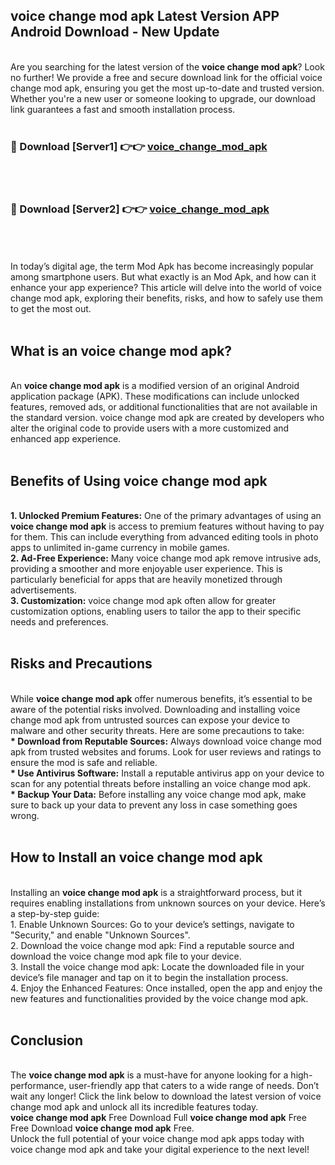 ## voice change mod apk Latest Version APP Android Download - New Update
<br>
Are you searching for the latest version of the <strong>voice change mod apk</strong>? Look no further! We provide a free and secure download link for the official voice change mod apk, ensuring you get the most up-to-date and trusted version. Whether you're a new user or someone looking to upgrade, our download link guarantees a fast and smooth installation process.
<br>
<br>
<h3>🔴 Download [Server1] 👉👉 <a href="https://modyolo.store/voice+change+mod+apk">voice_change_mod_apk</a></h3><br>
<br>
<h3>🔴 Download [Server2] 👉👉 <a href="https://modyolo.store/voice+change+mod+apk">voice_change_mod_apk</a></h3><br>
<br>
<br>
In today’s digital age, the term Mod Apk has become increasingly popular among smartphone users. But what exactly is an Mod Apk, and how can it enhance your app experience? This article will delve into the world of voice change mod apk, exploring their benefits, risks, and how to safely use them to get the most out.
<br>
<br>
<h2>What is an voice change mod apk?</h2>
<br>
An <strong>voice change mod apk</strong> is a modified version of an original Android application package (APK). These modifications can include unlocked features, removed ads, or additional functionalities that are not available in the standard version. voice change mod apk are created by developers who alter the original code to provide users with a more customized and enhanced app experience.
<br>
<br>
<h2>Benefits of Using voice change mod apk</h2>
<br>
<strong> 1. Unlocked Premium Features:</strong> One of the primary advantages of using an <strong>voice change mod apk</strong> is access to premium features without having to pay for them. This can include everything from advanced editing tools in photo apps to unlimited in-game currency in mobile games.
<br>
<strong> 2. Ad-Free Experience:</strong> Many voice change mod apk remove intrusive ads, providing a smoother and more enjoyable user experience. This is particularly beneficial for apps that are heavily monetized through advertisements.
<br>
<strong> 3. Customization:</strong> voice change mod apk often allow for greater customization options, enabling users to tailor the app to their specific needs and preferences.
<br>
<br>
<h2>Risks and Precautions</h2>
<br>
While <strong>voice change mod apk</strong> offer numerous benefits, it’s essential to be aware of the potential risks involved. Downloading and installing voice change mod apk from untrusted sources can expose your device to malware and other security threats. Here are some precautions to take:
<br>
<strong> * Download from Reputable Sources:</strong> Always download voice change mod apk from trusted websites and forums. Look for user reviews and ratings to ensure the mod is safe and reliable.
<br>
<strong> * Use Antivirus Software:</strong> Install a reputable antivirus app on your device to scan for any potential threats before installing an voice change mod apk.
<br>
<strong> * Backup Your Data:</strong> Before installing any voice change mod apk, make sure to back up your data to prevent any loss in case something goes wrong.
<br>
<br>
<h2>How to Install an voice change mod apk</h2>
<br>
Installing an <strong>voice change mod apk</strong> is a straightforward process, but it requires enabling installations from unknown sources on your device. Here’s a step-by-step guide:
<br>
 1. Enable Unknown Sources: Go to your device’s settings, navigate to "Security," and enable "Unknown Sources".
<br>
 2. Download the voice change mod apk: Find a reputable source and download the voice change mod apk file to your device.
<br>
 3. Install the voice change mod apk: Locate the downloaded file in your device’s file manager and tap on it to begin the installation process.
<br>
 4. Enjoy the Enhanced Features: Once installed, open the app and enjoy the new features and functionalities provided by the voice change mod apk.
<br>
<br>
<h2><strong>Conclusion</strong></h2>
<br>
The <strong>voice change mod apk</strong> is a must-have for anyone looking for a high-performance, user-friendly app that caters to a wide range of needs. Don’t wait any longer! Click the link below to download the latest version of voice change mod apk and unlock all its incredible features today.
<br>
<strong>voice change mod apk</strong> Free Download Full <strong>voice change mod apk</strong> Free Free Download <strong>voice change mod apk</strong> Free.
<br>
Unlock the full potential of your voice change mod apk apps today with voice change mod apk and take your digital experience to the next level!